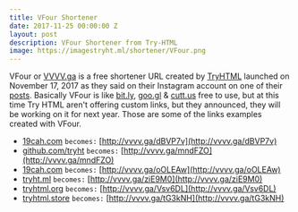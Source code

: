 ```yaml
---
title: VFour Shortener
date: 2017-11-25 00:00:00 Z
layout: post
description: VFour Shortener from Try-HTML
image: https://imagestryht.ml/shortener/VFour.png
---
```


VFour or [VVVV.ga](https://vvvv.ga) is a free shortener URL created by [TryHTML](https://tryhtml.org) launched on November 17, 2017 as they said on their Instagram account on one of their [posts](https://www.instagram.com/p/BblYfYyFb9g/?taken-by=tryhtml). Basically VFour is like [bit.ly](https://bit.ly), [goo.gl](https://goo.gl/) & [cutt.us](http://cutt.us) free to use, but at this time Try HTML aren't offering custom links, but they announced, they will be working on it for next year. Those are some of the links examples created with VFour.

* [19cah.com](https://19cah.com) `becomes:` [http://vvvv.ga/dBVP7v](http://vvvv.ga/dBVP7v)
* [github.com/tryht](https://github.com/tryht) `becomes:` [http://vvvv.ga/mndFZO](http://vvvv.ga/mndFZO)
* [19cah.com](https://19cah.com) `becomes:` [http://vvvv.ga/oOLEAw](http://vvvv.ga/oOLEAw)
* [tryht.ml](https://tryht.ml) `becomes:` [http://vvvv.ga/ziE9M0](http://vvvv.ga/ziE9M0)
* [tryhtml.org](https://tryhtml.org) `becomes:` [http://vvvv.ga/Vsv6DL](http://vvvv.ga/Vsv6DL)
* [tryhtml.store](https://tryhtml.store) `becomes:` [http://vvvv.ga/tG3kNH](http://vvvv.ga/tG3kNH)


